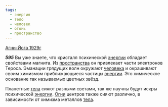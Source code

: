 ```yaml
---
tags:
  - энергия
  - тело
  - человек
  - огонь
  - пространство
---
```


[Агни-Йога 1929г](https://127.0.0.1:4002/agni/1929)

___595___
Вы уже знаете, что кристалл психической [энергии](../../../tags/#энергия) обладает свойствами магнита. Из [пространства](../../../tags/#пространство) он привлекает части электронов Тероса. Эманации грядущих волн окружают [человека](../../../tags/#человек) и окрашивают своим химизмом приближающиеся частицы [энергии](../../../tags/#энергия). Это химическое основание так называемых цветных звёзд.   

Планетные [тела](../../../tags/#тело) сияют разными светами, так же научны будут искры психической [энергии](../../../tags/#энергия). [Огни](../../../tags/#огонь) центров также сияют различно, в зависимости от химизма металлов [тела](../../../tags/#тело).
